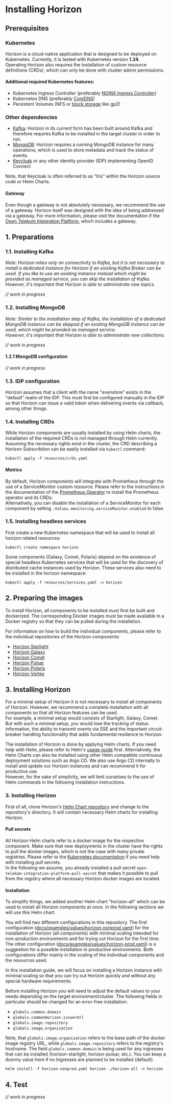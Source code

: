 # Installing Horizon

## Prerequisites

### Kubernetes

Horizon is a cloud-native application that is designed to be deployed on Kubernetes. Currently, it is tested with Kubernetes version **1.24**.  
Operating Horizon also requires the installation of custom resource definitions (CRDs), which can only be done with cluster admin permissions.

#### Additional required Kubernetes features:

- Kubernetes Ingress Controller (preferably [NGINX Ingress Controller](https://kubernetes.github.io/ingress-nginx/))
- Kubernetes DNS (preferably [CoreDNS](https://coredns.io/))
- Persistent Volumes (NFS or [block storage](https://docs.aws.amazon.com/eks/latest/userguide/ebs-csi.html) like gp2)

### Other dependencies

- [Kafka](https://github.com/bitnami/charts/tree/main/bitnami/kafka): Horizon in its current form has been built around Kafka and therefore requires Kafka to be installed in the target cluster in order to run.
- [MongoDB](https://github.com/bitnami/charts/tree/main/bitnami/mongodb): Horizon requires a running MongoDB instance for many operations, which is used to store metadata and track the status of events.
- [Keycloak](https://github.com/telekom/identity-iris-keycloak-charts) or any other identity provider (IDP) implementing OpenID Connect

Note, that Keycloak is often referred to as "Iris" within the Horizon source code or Helm Charts.  

#### Gateway 
Even though a gateway is not absolutely necessary, we recommend the use of a gateway. Horizon itself was designed with the idea of being addressed via a gateway. For more information, please visit the documentation if the [Open Telekom Integration Platform](https://github.com/telekom/Open-Telekom-Integration-Platform), which includes a gateway.

## 1. Preparations

### 1.1. Installing Kafka

*Note: Horizon relies only on connectivity to Kafka, but it is not necessary to install a dedicated instance for Horizon if an existing Kafka Broker can be used. If you like to use an existing instance instead which might be provided as managed service, you can skip the installation of Kafka.  
However, it's important that Horizon is able to administrate new topics.*

*// work in progress*

### 1.2. Installing MongoDB

 *Note: Similar to the installation step of Kafka, the installation of a dedicated MongoDB instance can be skipped if an existing MongoDB instance can be used, which might be provided as managed service.  
 However, it's important that Horizon is able to administrate new collections.*

*// work in progress*

#### 1.2.1 MongoDB configuration

*// work in progress*

### 1.3. IDP configuration

Horizon assumes that a client with the name "evenstore" exists in the "default" realm of the IDP. This must first be configured manually in the IDP so that Horizon can issue a valid token when delivering events via callback, among other things.

### 1.4. Installing CRDs

While Horizon components are usually installed by using Helm charts, the installation of the required CRDs is not managed through Helm currently.  
Assuming the necessary rights exist in the cluster, the CRD describing a Horizon Subscribtion can be easily installed via `kubectl` command:

```
kubectl apply -f resources/crds.yaml
```

#### Metrics

By default, Horizon components will integrate with Prometheus through the use of a ServiceMonitor custom resource. Please refer to the instructions in the documentation of the [Prometheus Operator](https://github.com/prometheus-operator/prometheus-operator) to install the Prometheus operator and its CRDs.  
Alternatively, you can disable the installation of a ServiceMonitor for each component by setting `.Values.monitoring.serviceMonitor.enabled` to false.

### 1.5. Installing headless services

First create a new Kubernetes namespace that will be used to install all horizon related resources:

```
kubectl create namespace horizon
```

Some components (Galaxy, Comet, Polaris) depend on the existence of special headless Kubernetes services that will be used for the discovery of distributed cache instances used by Horizon. These services also need to be installed in the horizon namespace:

```
kubectl apply -f resources/services.yaml -n horizon
```

## 2. Preparing the images

To install Horizon, all components to be installed must first be built and dockerized. The corresponding Docker images must be made available in a Docker registry so that they can be pulled during the installation.  

For information on how to build the individual components, please refer to the individual repositories of the Horizon components:

- [Horizon Starlight](https://github.com/telekom/pubsub-horizon-starlight)
- [Horizon Galaxy](https://github.com/telekom/pubsub-horizon-galaxy)
- [Horizon Comet](https://github.com/telekom/pubsub-horizon-comet)
- [Horizon Pulsar](https://github.com/telekom/pubsub-horizon-pulsar)
- [Horizon Polaris](https://github.com/telekom/pubsub-horizon-polaris)
- [Horizon Vortex](https://github.com/telekom/pubsub-horizon-vortex)

## 3. Installing Horizon

For a minimal setup of Horizon it is not necessary to install all components of Horizon. However, we recommend a complete installation with all components so that all Horizon features can be used.  
For example, a minimal setup would consists of Starlight, Galaxy, Comet.  
But with such a minimal setup, you would lose the tracking of status information, the ability to transmit events via SSE and the important circuit-breaker handling functionality that adds fundamental resilience to Horizon.

The installation of Horizon is done by applying Helm charts. If you need help with Helm, please refer to Helm's [usage guide](https://helm.sh/docs/intro/using_helm/) first.
Alternatively, the Helm Charts can also be installed using other Helm compatible continuous deployment solutions such as Argo CD. We also use Argo CD internally to install and update our Horizon instances and  can recommend it for productive use.  
However, for the sake of simplicity, we will limit ourselves to the use of Helm commands in the following installation instructions.

### 3. Installing Horizon

First of all, clone Horizon's [Helm Chart repository](https://github.com/telekom/pubsub-horizon-helm-charts/tree/main) and change to the repository's directory. It will contain necessary Helm charts for installing Horizon.  

#### Pull secrets 

All Horizon Helm charts refer to a docker image for the respective component. Make sure that new deployments in the cluster have the rights to pull the docker images, which is not the case with many private registries. Please refer to the [Kubernetes documentation](https://kubernetes.io/docs/tasks/configure-pod-container/pull-image-private-registry/#registry-secret-existing-credentials) if you need help with installing pull secrets.  
In the following we assume, you already installed a pull secret `open-telekom-integration-platform-pull-secret` that makes it possible to pull from the registry where all necessary Horizon docker images are located.

#### Installation

To simplify things, we added another Helm chart "horizon-all" which can be used to install all Horizon components at once. In the following sections we will use this Helm chart.  

You will find two different configurations in this repository. The first configuration ([docs/examples/values/horizon-nonprod.yaml](https://github.com/telekom/pubsub-horizon/blob/main/docs/examples/values/horizon-nonprod.yaml)) for the installation of Horizon (all components) with minimal scaling intended for non-production environments and for trying out Horizon for the first time. The other configuration ([docs/examples/values/horizon-prod.yaml](https://github.com/telekom/pubsub-horizon/blob/main/docs/examples/values/horizon-nonprod.yaml)) is a suggestion for a possible installation in productive environments. Both configurations differ mainly in the scaling of the individual components and the resources used.  

In this installation guide, we will focus on installing a Horizon instance with minimal scaling so that you can try out Horizon quickly and without any special hardware requirements.  

Before installing Horizon you will need to adjust the default values to your needs depending on the target environment/cluster.
The following fields in particular should be changed for an error-free installation:

- `globals.common.domain`
- `globals.commonHorizon.issuerUrl`
- `globals.image.repository`
- `globals.image.organization`

Note, that `globals.image.organization` refers to the base path of the docker image registry URL, while `globals.image.repository` refers to the registry's hostname. The field `globals.common.domain` is being used for any ingresses that can be installed (horizon-starlight, horizon-pulsar, etc.). You can keep a dummy value here if no Ingresses are planned to be installed (default).

```
helm install -f horizon-nonprod.yaml horizon ./horizon-all -n horizon
```

## 4. Test

*// work in progress*
